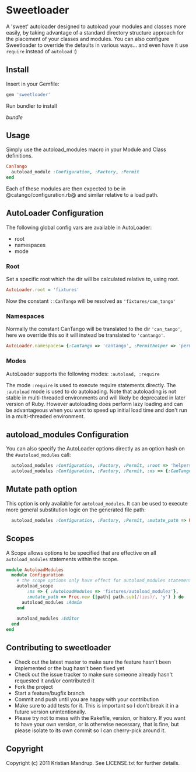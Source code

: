 # Sweetloader

A 'sweet' autoloader designed to autoload your modules and classes more easily, by taking advantage of a standard directory structure approach for the placement of your classes and modules. You can also configure Sweetloader to override the defaults in various ways... and even have it use `require` instead of `autoload` :)

## Install

Insert in your Gemfile:

```ruby
gem 'sweetloader'
```

Run bundler to install

$bundle$

## Usage

Simply use the autoload_modules macro in your Module and Class definitions.

```ruby
CanTango
  autoload_module :Configuration, :Factory, :Permit
end
```

Each of these modules are then expected to be in @catango/configuration.rb@ and similar relative to a load path.

## AutoLoader Configuration

The following global config vars are available in AutoLoader:
* root
* namespaces
* mode

### Root

Set a specific root which the dir will be calculated relative to, using root.

```ruby
AutoLoader.root = 'fixtures'
```

Now the constant `::CanTango` will be resolved as `'fixtures/can_tango'`

### Namespaces

Normally the constant CanTango will be translated to the dir `'can_tango'`, here we override this so it will instead be translated to `'cantango'`.

```ruby
AutoLoader.namespaces= {:CanTango => 'cantango', :Permithelper => 'permit_helper'}
```

### Modes

AutoLoader supports the following modes: `:autoload, :require`

The mode `:require` is used to execute require statements directly. The `:autoload` mode is used to do autoloading.
Note that autoloading is not stable in multi-threaded environments and will likely be deprecated in later version of Ruby.
However autoloading does perform lazy loading and can be advantageous when you want to speed up initial load time and don't run in a multi-threaded environment.

## autoload_modules Configuration

You can also specify the AutoLoader options directly as an option hash on the `#autoload_modules` call:

```ruby
  autoload_modules :Configuration, :Factory, :Permit, :root => 'helpers'
  autoload_modules :Configuration, :Factory, :Permit, :ns => {:CanTango => 'cantango'} # or use :namespaces
```

## Mutate path option

This option is only available for `autoload_modules`.  It can be used to execute more general substitution logic on the generated file path:

```ruby
  autoload_modules :Configuration, :Factory, :Permit, :mutate_path => Proc.new {|path| path.sub(/(ies)/, 'y') }
```

## Scopes

A Scope allows options to be specified that are effective on all `autoload_modules` statements within the scope.

```ruby
module AutoloadModules
  module Configuration
	# the scope options only have effect for autoload_modules statements within it!
    autoload_scope 
        :ns => { :AutoloadModules => 'fixtures/autoload_modulez'},
		:mutate_path => Proc.new {|path| path.sub(/(ies)/, 'y') } do
      autoload_modules :Admin
    end
    
    autoload_modules :Editor
  end
end
```

## Contributing to sweetloader
 
* Check out the latest master to make sure the feature hasn't been implemented or the bug hasn't been fixed yet
* Check out the issue tracker to make sure someone already hasn't requested it and/or contributed it
* Fork the project
* Start a feature/bugfix branch
* Commit and push until you are happy with your contribution
* Make sure to add tests for it. This is important so I don't break it in a future version unintentionally.
* Please try not to mess with the Rakefile, version, or history. If you want to have your own version, or is otherwise necessary, that is fine, but please isolate to its own commit so I can cherry-pick around it.

## Copyright

Copyright (c) 2011 Kristian Mandrup. See LICENSE.txt for
further details.

